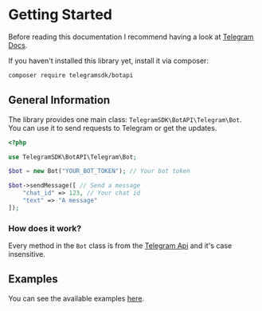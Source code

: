 # Getting Started
Before reading this documentation I recommend having a look at [Telegram Docs](https://core.telegram.org/bots/api).

If you haven't installed this library yet, install it via composer:
```bash
composer require telegramsdk/botapi
```

## General Information
The library provides one main class: `TelegramSDK\BotAPI\Telegram\Bot`.<br>
You can use it to send requests to Telegram or get the updates.

```php
<?php

use TelegramSDK\BotAPI\Telegram\Bot;

$bot = new Bot("YOUR_BOT_TOKEN"); // Your bot token

$bot->sendMessage([ // Send a message
    "chat_id" => 123, // Your chat id
    "text" => "A message"
]);
```

### How does it work?
Every method in the `Bot` class is from the [Telegram Api](https://core.telegram.org/bots/api#available-methods) and it's case insensitive.

## Examples
You can see the available examples [here](https://github.com/TelegramSDK/BotAPI/tree/main/examples).